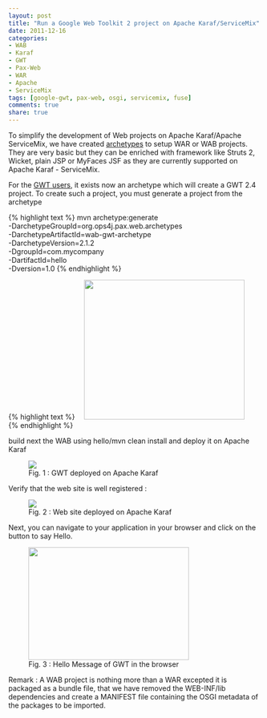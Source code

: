 ```yaml
---
layout: post
title: "Run a Google Web Toolkit 2 project on Apache Karaf/ServiceMix"
date: 2011-12-16
categories:
- WAB
- Karaf
- GWT
- Pax-Web
- WAR
- Apache
- ServiceMix
tags: [google-gwt, pax-web, osgi, servicemix, fuse]
comments: true
share: true
---
```


To simplify the development of Web projects on Apache Karaf/Apache ServiceMix, we have created [archetypes](https://github.com/ops4j/org.ops4j.pax.web/tree/master/pax-web-archetypes) to setup WAR or WAB projects. They are very basic but they can be enriched with framework like Struts 2, Wicket, plain JSP or MyFaces JSF as they are currently supported on Apache Karaf - ServiceMix.

For the [GWT users](http://code.google.com/webtoolkit/), it exists now an archetype which will create a GWT 2.4 project. To create such a project, you must generate a project from the archetype

{% highlight text %}
mvn archetype:generate \
   -DarchetypeGroupId=org.ops4j.pax.web.archetypes\
   -DarchetypeArtifactId=wab-gwt-archetype \
   -DarchetypeVersion=2.1.2 \
   -DgroupId=com.mycompany \
   -DartifactId=hello \
   -Dversion=1.0
{% endhighlight %}   
   
{% highlight text %}
    <a href="{{site.url}}/assets/images//archetype-creation.png" imageanchor="1" style="margin-left: 1em; margin-right: 1em;"><img border="0" height="279" src="{{site.url}}/assets/images//archetype-creation.png" width="320"/></a>
{% endhighlight %}    

build next the WAB using hello/mvn clean install
and deploy it on Apache Karaf

<figure>
  <img src="{{site.url}}/assets/images//karaf-gwt2.png"/>
  <figcaption>Fig. 1 : GWT deployed on Apache Karaf</figcaption>
</figure>

Verify that the web site is well registered : 

<figure>
  <img src="{{site.url}}/assets/images//web-list.png"/>
  <figcaption>Fig. 2 : Web site deployed on Apache Karaf</figcaption>
</figure>   

Next, you can navigate to your application in your browser and click on the button to say Hello.

<figure>
  <img border="0" height="225" src="{{site.url}}/assets/images//browser-gwt2.png" width="320"/>
  <figcaption>Fig. 3 : Hello Message of GWT in the browser</figcaption>
</figure>  

Remark : A WAB project is nothing more than a WAR excepted it is packaged as a bundle file, that we have removed the WEB-INF/lib dependencies and create a MANIFEST file containing the OSGI metadata of the packages to be imported.
